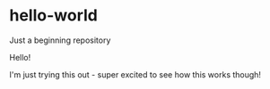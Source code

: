 # hello-world
Just a beginning repository

Hello! 

I'm just trying this out - super excited to see how this works though!
